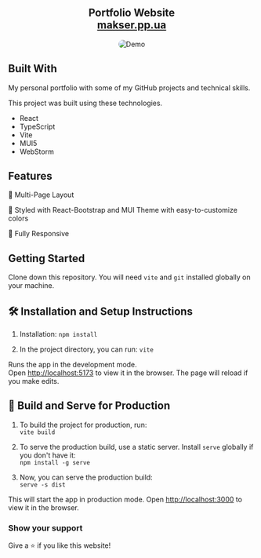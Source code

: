 <h2 align="center">
  Portfolio Website <br/>
  <a href="https://makser.pp.ua" target="_blank">makser.pp.ua</a>
</h2>
<div align="center">
  <img alt="Demo" src="https://i.imgur.com/plRtoy2.png" style="border-radius: 15px;" />
</div>

## Built With

My personal portfolio with some of my GitHub projects and technical skills.<br>

This project was built using these technologies.

- React
- TypeScript
- Vite
- MUI5
- WebStorm

## Features

📖 Multi-Page Layout

🎨 Styled with React-Bootstrap and MUI Theme with easy-to-customize colors

📱 Fully Responsive

## Getting Started

Clone down this repository. You will need `vite` and `git` installed globally on your machine.

## 🛠 Installation and Setup Instructions

1. Installation: `npm install`

2. In the project directory, you can run: `vite`

Runs the app in the development mode.\
Open [http://localhost:5173](http://localhost:5173) to view it in the browser.
The page will reload if you make edits.

## 🔨 Build and Serve for Production

1. To build the project for production, run:  
   `vite build`

2. To serve the production build, use a static server. Install `serve` globally if you don't have it:  
   `npm install -g serve`

3. Now, you can serve the production build:  
   `serve -s dist`

This will start the app in production mode. Open [http://localhost:3000](http://localhost:3000) to view it in the
browser.

### Show your support

Give a ⭐ if you like this website!